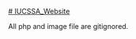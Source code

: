 <a href="http://www.indiana.edu/~iucssa/"># IUCSSA_Website</a>
<p> All php and image file are  gitignored.</p>
